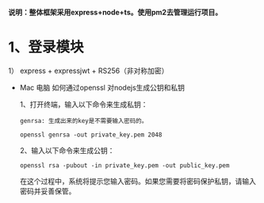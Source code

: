 
#### 说明：整体框架采用express+node+ts。使用pm2去管理运行项目。

1、登录模块
================================

1） express + expressjwt + RS256（非对称加密）

* Mac 电脑 如何通过openssl 对nodejs生成公钥和私钥
  
  1、打开终端，输入以下命令来生成私钥：

  ```shell
  genrsa: 生成出来的key是不需要输入密码的。
  
  openssl genrsa -out private_key.pem 2048
  ```
  2、输入以下命令来生成公钥：

  ```shell
  openssl rsa -pubout -in private_key.pem -out public_key.pem
  ```
  在这个过程中，系统将提示您输入密码。如果您需要将密码保护私钥，请输入密码并妥善保管。


  
